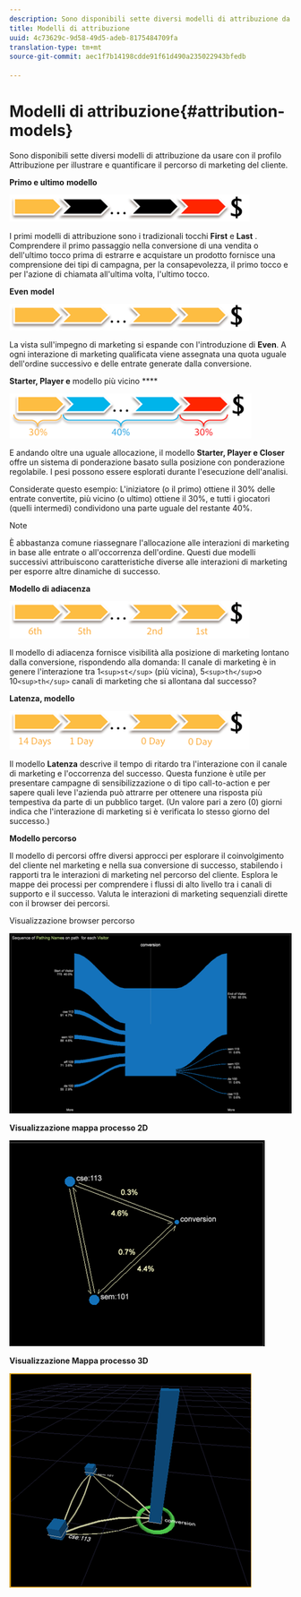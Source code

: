 ```yaml
---
description: Sono disponibili sette diversi modelli di attribuzione da usare con il profilo Attribuzione per illustrare e quantificare il percorso di marketing del cliente.
title: Modelli di attribuzione
uuid: 4c73629c-9d58-49d5-adeb-8175484709fa
translation-type: tm+mt
source-git-commit: aec1f7b14198cdde91f61d490a235022943bfedb

---
```



# Modelli di attribuzione{#attribution-models}

Sono disponibili sette diversi modelli di attribuzione da usare con il profilo Attribuzione per illustrare e quantificare il percorso di marketing del cliente.

**Primo e ultimo** **modello**

![](assets/attrib_model_first_last.png)

I primi modelli di attribuzione sono i tradizionali tocchi **First** e **Last** . Comprendere il primo passaggio nella conversione di una vendita o dell&#39;ultimo tocco prima di estrarre e acquistare un prodotto fornisce una comprensione dei tipi di campagna, per la consapevolezza, il primo tocco e per l&#39;azione di chiamata all&#39;ultima volta, l&#39;ultimo tocco.

**Even** **model**

![](assets/attrib_model_even.png)

La vista sull&#39;impegno di marketing si espande con l&#39;introduzione di **Even**. A ogni interazione di marketing qualificata viene assegnata una quota uguale dell&#39;ordine successivo e delle entrate generate dalla conversione.

**Starter, Player e** modello più vicino ****

![](assets/attrib_model_position.png)

E andando oltre una uguale allocazione, il modello **Starter, Player e Closer** offre un sistema di ponderazione basato sulla posizione con ponderazione regolabile. I pesi possono essere esplorati durante l&#39;esecuzione dell&#39;analisi.

Considerate questo esempio: L&#39;iniziatore (o il primo) ottiene il 30% delle entrate convertite, più vicino (o ultimo) ottiene il 30%, e tutti i giocatori (quelli intermedi) condividono una parte uguale del restante 40%.

>[!NOTE]
>
>È abbastanza comune riassegnare l&#39;allocazione alle interazioni di marketing in base alle entrate o all&#39;occorrenza dell&#39;ordine. Questi due modelli successivi attribuiscono caratteristiche diverse alle interazioni di marketing per esporre altre dinamiche di successo.

**Modello di adiacenza**

![](assets/attrib_model_adjacency.png)

Il modello di adiacenza fornisce visibilità alla posizione di marketing lontano dalla conversione, rispondendo alla domanda: Il canale di marketing è in genere l&#39;interazione tra 1`<sup>st</sup>` (più vicina), 5`<sup>th</sup>`o 10`<sup>th</sup>` canali di marketing che si allontana dal successo?

**Latenza, modello**

![](assets/attrib_model_latency.png)

Il modello **Latenza** descrive il tempo di ritardo tra l&#39;interazione con il canale di marketing e l&#39;occorrenza del successo. Questa funzione è utile per presentare campagne di sensibilizzazione o di tipo call-to-action e per sapere quali leve l&#39;azienda può attrarre per ottenere una risposta più tempestiva da parte di un pubblico target. (Un valore pari a zero (0) giorni indica che l&#39;interazione di marketing si è verificata lo stesso giorno del successo.)

**Modello percorso**

Il modello di percorsi offre diversi approcci per esplorare il coinvolgimento del cliente nel marketing e nella sua conversione di successo, stabilendo i rapporti tra le interazioni di marketing nel percorso del cliente. Esplora le mappe dei processi per comprendere i flussi di alto livello tra i canali di supporto e il successo. Valuta le interazioni di marketing sequenziali dirette con il browser dei percorsi.

Visualizzazione browser percorso

![](assets/attrib_model_path_browser.png)

**Visualizzazione mappa processo 2D**

![](assets/attrib_model_2Dprocess_map.png)

**Visualizzazione Mappa processo 3D**

![](assets/attrib_model_3Dprocess_map.png)

